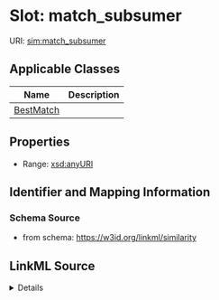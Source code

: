 # Slot: match_subsumer

URI: [sim:match_subsumer](https://w3id.org/linkml/similarity/match_subsumer)



<!-- no inheritance hierarchy -->




## Applicable Classes

| Name | Description |
| --- | --- |
[BestMatch](BestMatch.md) | 






## Properties

* Range: [xsd:anyURI](http://www.w3.org/2001/XMLSchema#anyURI)







## Identifier and Mapping Information







### Schema Source


* from schema: https://w3id.org/linkml/similarity




## LinkML Source

<details>
```yaml
name: match_subsumer
from_schema: https://w3id.org/linkml/similarity
rank: 1000
alias: match_subsumer
owner: BestMatch
domain_of:
- BestMatch
range: uriorcurie

```
</details>